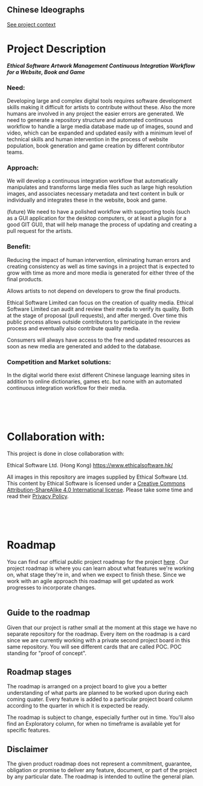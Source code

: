 ## Chinese Ideographs

[See project context](project-context/README.md)

# Project Description

***Ethical Software Artwork Management Continuous Integration Workflow for a Website, Book and Game***

### Need:
Developing large and complex digital tools requires software development skills making it difficult for artists to contribute without these. Also the more humans are involved in any project the easier errors are generated. We need to generate a repository structure and automated continuous workflow to handle a large media database made up of images, sound and video, which can be expanded and updated easily with a minimum level of technical skills and human intervention in the process of website population, book generation and game creation by different contributor teams.

### Approach:
We will develop a continuous integration workflow that automatically manipulates and transforms large media files such as large high resolution images, and associates necessary metadata and text content in bulk or individually and integrates these in the website, book and game.

(future) We need to have a polished workflow with supporting tools (such as a GUI application for the desktop computers, or at least a plugin for a good GIT GUI), that will help manage the process of updating and creating a pull request for the artists.

### Benefit:
Reducing the impact of human intervention, eliminating human errors and creating consistency as well as time savings in a project that is expected to grow with time as more and more media is generated for either three of the final products.

Allows artists to not depend on developers to grow the final products.

Ethical Software Limited can focus on the creation of quality media.
Ethical Software Limited can audit and review their media to verify its quality. Both at the stage of proposal (pull requests), and after merged.
Over time this public process allows outside contributors to participate in the review process and eventually also contribute quality media.

Consumers will always have access to the free and updated resources as soon as new media are generated and added to the database.

### Competition and Market solutions:
In the digital world there exist different Chinese language learning sites in addition to online dictionaries, games etc. but none with an automated continuous integration workflow for their media.
<br>
<br>

<br>
<br>

# Collaboration with:

This project is done in close collaboration with:

Ethical Software Ltd. (Hong Kong)
https://www.ethicalsoftware.hk/

All images in this repository are images supplied by Ethical Software Ltd.
This content by Ethical Software is licensed under a [Creative Commons Attribution-ShareAlike 4.0 International license](https://creativecommons.org/licenses/by-sa/4.0/). Please take some time and read their [Privacy Policy](https://www.ethicalsoftware.hk/?page_id=3).
<br>
<br>

<br>
<br>


# Roadmap
You can find our official public project roadmap for the project [here](https://github.com/Nautilus-Cyberneering/chinese-ideographs/projects/2) . Our project roadmap is where you can learn about what features we're working on, what stage they're in, and when we expect to finish these.
Since we work with an agile approach this roadmap will get updated as work progresses to incorporate changes.
<br>
<br>

## Guide to the roadmap
Given that our project is rather small at the moment at this stage we have no separate repository for the roadmap.
Every item on the roadmap is a card since we are currently working with a private second project board in this same repository. 
You will see different cards that are called POC. POC standing for "proof of concept".

## Roadmap stages
The roadmap is arranged on a project board to give you a better understanding of what parts are planned to be worked upon during each coming quater. Every feature is added to a particular project board column according to the quarter in which it is expected be ready. 

The roadmap is subject to change, especially further out in time. You'll also find an Exploratory column, for when no timeframe is available yet for specific features.

## Disclaimer
The given product roadmap does not represent a commitment, guarantee, obligation or promise to deliver any feature, document, or part of the project by any particular date. The roadmap is intended to outline the general plan.


